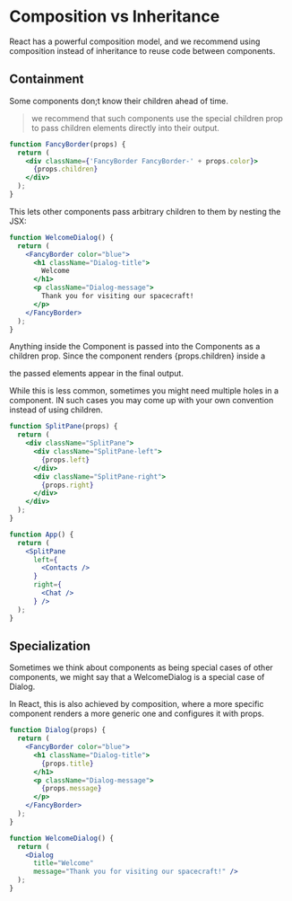 # Composition vs Inheritance
React has a powerful composition model, and we recommend using composition instead of inheritance to reuse code between components.

## Containment

Some components don;t know their children ahead of time. 

> we recommend that such components use the special children prop to pass children elements directly into their output.

```jsx
function FancyBorder(props) {
  return (
    <div className={'FancyBorder FancyBorder-' + props.color}>
      {props.children}
    </div>
  );
}
```

This lets other components pass arbitrary children to them by nesting the JSX:

```jsx
function WelcomeDialog() {
  return (
    <FancyBorder color="blue">
      <h1 className="Dialog-title">
        Welcome
      </h1>
      <p className="Dialog-message">
        Thank you for visiting our spacecraft!
      </p>
    </FancyBorder>
  );
}
```

Anything inside the Component is passed into the Components as a children prop. Since the component renders {props.children} inside a <div> the passed elements appear in the final output. 

While this is less common, sometimes you might need multiple holes in a component. IN such cases you may come up with your own convention instead of using children.

```jsx
function SplitPane(props) {
  return (
    <div className="SplitPane">
      <div className="SplitPane-left">
        {props.left}
      </div>
      <div className="SplitPane-right">
        {props.right}
      </div>
    </div>
  );
}

function App() {
  return (
    <SplitPane
      left={
        <Contacts />
      }
      right={
        <Chat />
      } />
  );
}

```

## Specialization

Sometimes we think about components as being special cases of other components, we might say that a WelcomeDialog is a special case of Dialog.

In React, this is also achieved by composition, where a more specific component renders a more generic one and configures it with props.

```jsx
function Dialog(props) {
  return (
    <FancyBorder color="blue">
      <h1 className="Dialog-title">
        {props.title}
      </h1>
      <p className="Dialog-message">
        {props.message}
      </p>
    </FancyBorder>
  );
}

function WelcomeDialog() {
  return (
    <Dialog
      title="Welcome"
      message="Thank you for visiting our spacecraft!" />
  );
}
```
